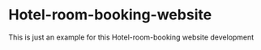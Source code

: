 # Hotel-room-booking-website
This is just an example for this Hotel-room-booking website development 
